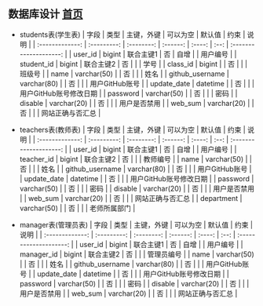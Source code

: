 ## 数据库设计 [首页](../README.md)
* students表(学生表)
|      字段       |    类型     | 主键，外键 | 可以为空 | 默认值 | 约束 |          说明          |
| :-------------: | :---------: | :--------: | :------: | :----: | :--: | :--------------------: |
|     user_id     |   bigint    | 联合主键1  |    否    |  自增  |      |        用户编号        |
|   student_id    |   bigint    | 联合主键2  |    否    |        |      |          学号          |
|    class_id     |   bigint    |            |    否    |        |      |         班级号         |
|      name       | varchar(50) |            |    否    |        |      |          姓名          |
| github_username | varchar(80) |            |    否    |        |      |     用户GitHub账号     |
|   update_date   |  datetime   |            |    否    |        |      | 用户GitHub账号修改日期 |
|    password     | varchar(50) |            |    否    |        |      |          密码          |
|     disable     | varchar(20) |            |    否    |        |      |      用户是否禁用      |
|     web_sum     | varchar(20) |            |    否    |        |      |    网站正确与否汇总    |

* teachers表(教师表)
|      字段       |    类型     | 主键，外键 | 可以为空 | 默认值 | 约束 |          说明          |
| :-------------: | :---------: | :--------: | :------: | :----: | :--: | :--------------------: |
|     user_id     |   bigint    | 联合主键1  |    否    |  自增  |      |        用户编号        |
|   teacher_id    |   bigint    | 联合主键2  |    否    |        |      |        教师编号        |
|      name       | varchar(50) |            |    否    |        |      |          姓名          |
| github_username | varchar(80) |            |    否    |        |      |     用户GitHub账号     |
|   update_date   |  datetime   |            |    否    |        |      | 用户GitHub账号修改日期 |
|    password     | varchar(50) |            |    否    |        |      |          密码          |
|     disable     | varchar(20) |            |    否    |        |      |      用户是否禁用      |
|     web_sum     | varchar(20) |            |    否    |        |      |    网站正确与否汇总    |
|   department    | varchar(50) |            |    否    |        |      |      老师所属部门      |

* manager表(管理员表)
|      字段       |    类型     | 主键，外键 | 可以为空 | 默认值 | 约束 |          说明          |
| :-------------: | :---------: | :--------: | :------: | :----: | :--: | :--------------------: |
|     user_id     |   bigint    | 联合主键1  |    否    |  自增  |      |        用户编号        |
|   manager_id    |   bigint    | 联合主键2  |    否    |        |      |       管理员编号       |
|      name       | varchar(50) |            |    否    |        |      |          姓名          |
| github_username | varchar(80) |            |    否    |        |      |     用户GitHub账号     |
|   update_date   |  datetime   |            |    否    |        |      | 用户GitHub账号修改日期 |
|    password     | varchar(50) |            |    否    |        |      |          密码          |
|     disable     | varchar(20) |            |    否    |        |      |      用户是否禁用      |
|     web_sum     | varchar(20) |            |    否    |        |      |    网站正确与否汇总    |
